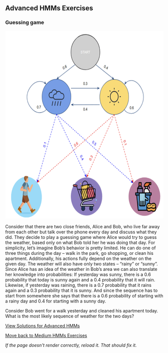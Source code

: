 ## Advanced HMMs Exercises

### Guessing game

<img src="https://github.com/UMdecisionsupport/DecisionSupport2023/blob/main/images/guessing.png" width="550" height="600">

Consider that there are two close friends, Alice and Bob, who live far away from each other but talk over the phone every day and discuss what they did. They decide to play a guessing game where Alice would try to guess the weather, based only on what Bob told her he was doing that day.
For simplicity, let’s imagine Bob’s behavior is pretty limited. He can do one of three things during the day – walk in the park, go shopping, or clean his apartment.  Additionally, his actions fully depend on the weather on the given day. The weather will also have only two states – “rainy” or “sunny”.
Since Alice has an idea of the weather in Bob’s area we can also translate her knowledge into probabilities:
If yesterday was sunny, there is a 0.6 probability that today is sunny again and a 0.4 probability that it will rain. Likewise, if yesterday was raining, there is a 0.7 probability that it rains again and a 0.3 probability that it is sunny. And since the sequence has to start from somewhere she says that there is a 0.6 probability of starting with a rainy day and 0.4 for starting with a sunny day.

Consider Bob went for a walk yesterday and cleaned his apartment today. What is the most likely sequence of weather for the two days? 

[View Solutions for Advanced HMMs](https://github.com/UMdecisionsupport/DecisionSupport2023/blob/main/HMMs/Solutions/Advanced_Solutions.md)

[Move back to Medium HMMs Exercises](https://github.com/UMdecisionsupport/DecisionSupport2023/blob/main/HMMs/Medium.md)

*If the page doesn't render correctly, reload it. That should fix it.*
